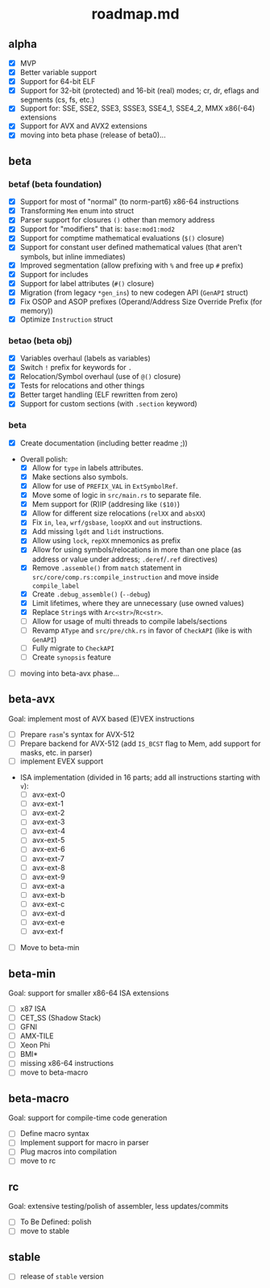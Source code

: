 <div align=center>
    <h1>roadmap.md</h1>
</div>

## alpha

- [x] MVP
- [x] Better variable support
- [x] Support for 64-bit ELF
- [x] Support for 32-bit (protected) and 16-bit (real) modes; cr, dr, eflags and segments (cs, fs, etc.)
- [x] Support for: SSE, SSE2, SSE3, SSSE3, SSE4_1, SSE4_2, MMX x86(-64) extensions
- [x] Support for AVX and AVX2 extensions
- [x] moving into beta phase (release of beta0)...

## beta

### betaf (beta foundation)

- [x] Support for most of "normal" (to norm-part6) x86-64 instructions
- [x] Transforming `Mem` enum into struct
- [x] Parser support for closures `()` other than memory address
- [x] Support for "modifiers" that is: `base:mod1:mod2`
- [x] Support for comptime mathematical evaluations (`$()` closure)
- [x] Support for constant user defined mathematical values (that aren't symbols, but inline immediates)
- [x] Improved segmentation (allow prefixing with `%` and free up `#` prefix)
- [x] Support for includes 
- [x] Support for label attributes (`#()` closure)
- [x] Migration (from legacy `*gen_ins`) to new codegen API (`GenAPI` struct)
- [x] Fix OSOP and ASOP prefixes (Operand/Address Size Override Prefix (for memory))
- [x] Optimize `Instruction` struct

### betao (beta obj)

- [x] Variables overhaul (labels as variables)
- [x] Switch `!` prefix for keywords for `.`
- [x] Relocation/Symbol overhaul (use of `@()` closure)
- [x] Tests for relocations and other things
- [x] Better target handling (ELF rewritten from zero)
- [x] Support for custom sections (with `.section` keyword)

### beta

- [x] Create documentation (including better readme ;))
- Overall polish:
    - [x] Allow for `type` in labels attributes.
    - [x] Make sections also symbols.
    - [x] Allow for use of `PREFIX_VAL` in `ExtSymbolRef`.
    - [x] Move some of logic in `src/main.rs` to separate file.
    - [x] Mem support for (R)IP (addresing like `($10)`)
    - [x] Allow for different size relocations (`relXX` and `absXX`)
    - [x] Fix `in`, `lea`, `wrf/gsbase`, `loopXX` and `out` instructions.
    - [x] Add missing `lgdt` and `lidt` instructions.
    - [x] Allow using `lock`, `repXX` mnemonics as prefix
    - [x] Allow for using symbols/relocations in more than one place (as address or value under address; `.deref`/`.ref` directives)
    - [x] Remove `.assemble()` from `match` statement in `src/core/comp.rs:compile_instruction` and move inside `compile_label`
    - [x] Create `.debug_assemble()` (`--debug`)
    - [x] Limit lifetimes, where they are unnecessary (use owned values)
    - [x] Replace `String`s with `Arc<str>`/`Rc<str>`.
    - [ ] Allow for usage of multi threads to compile labels/sections
    - [ ] Revamp `AType` and `src/pre/chk.rs` in favor of `CheckAPI` (like is with `GenAPI`)
    - [ ] Fully migrate to `CheckAPI`
    - [ ] Create `synopsis` feature
- [ ] moving into beta-avx phase...

## beta-avx

Goal: implement most of AVX based (E)VEX instructions

- [ ] Prepare `rasm`'s syntax for AVX-512
- [ ] Prepare backend for AVX-512 (add `IS_BCST` flag to Mem, add support for masks, etc. in parser)
- [ ] implement EVEX support
- ISA implementation (divided in 16 parts; add all instructions starting with `v`):
    - [ ] avx-ext-0
    - [ ] avx-ext-1
    - [ ] avx-ext-2
    - [ ] avx-ext-3
    - [ ] avx-ext-4
    - [ ] avx-ext-5
    - [ ] avx-ext-6
    - [ ] avx-ext-7
    - [ ] avx-ext-8
    - [ ] avx-ext-9
    - [ ] avx-ext-a
    - [ ] avx-ext-b
    - [ ] avx-ext-c
    - [ ] avx-ext-d
    - [ ] avx-ext-e
    - [ ] avx-ext-f
- [ ] Move to beta-min

## beta-min

Goal: support for smaller x86-64 ISA extensions

- [ ] x87 ISA
- [ ] CET_SS (Shadow Stack)
- [ ] GFNI
- [ ] AMX-TILE
- [ ] Xeon Phi
- [ ] BMI*
- [ ] missing x86-64 instructions
- [ ] move to beta-macro

## beta-macro

Goal: support for compile-time code generation

- [ ] Define macro syntax
- [ ] Implement support for macro in parser
- [ ] Plug macros into compilation
- [ ] move to rc

## rc

Goal: extensive testing/polish of assembler, less updates/commits

- [ ] To Be Defined: polish
- [ ] move to stable

## stable

- [ ] release of `stable` version
